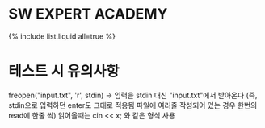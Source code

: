 # SW EXPERT ACADEMY

{% include list.liquid all=true %}


# 테스트 시 유의사항

freopen("input.txt", 'r', stdin)
-> 입력을 stdin 대신 "input.txt"에서 받아온다
(즉, stdin으로 입력하던 enter도 그대로 적용됨 파일에 여러줄 작성되어 있는 경우 한번의 read에 한줄 씩)
읽어올때는 cin << x; 와 같은 형식 사용
